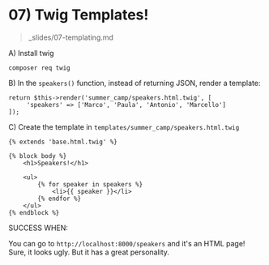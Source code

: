 # 07) Twig Templates!
> _slides/07-templating.md

A) Install twig

    composer req twig

B) In the `speakers()` function, instead of returning
    JSON, render a template:

    return $this->render('summer_camp/speakers.html.twig', [
         'speakers' => ['Marco', 'Paula', 'Antonio', 'Marcello']
    ]);

C) Create the template in `templates/summer_camp/speakers.html.twig`

    {% extends 'base.html.twig' %}

    {% block body %}
        <h1>Speakers!</h1>
    
        <ul>
            {% for speaker in speakers %}
                <li>{{ speaker }}</li>
            {% endfor %}
        </ul>
    {% endblock %}

SUCCESS WHEN:

You can go to `http://localhost:8000/speakers` and
it's an HTML page! Sure, it looks ugly. But it has
a great personality.
